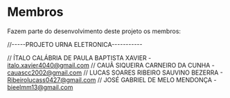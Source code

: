 # Membros

Fazem parte do desenvolvimento deste projeto os membros:

//-----PROJETO URNA ELETRONICA-----------

// ÍTALO CALÁBRIA DE PAULA BAPTISTA XAVIER - italo.xavier4040@gmail.com
// CAUÃ SIQUEIRA CARNEIRO DA CUNHA - cauascc2002@gmail.com
// LUCAS SOARES RIBEIRO SAUVINO BEZERRA - Ribeirolucass0427@gmail.com
// JOSÉ GABRIEL DE MELO MENDONÇA - bieelmm13@gmail.com
